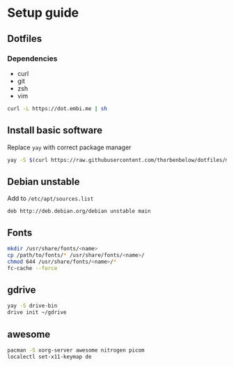 # Setup guide

## Dotfiles
### Dependencies
- curl
- git
- zsh
- vim

```Bash
curl -L https://dot.embi.me | sh
```
## Install basic software
Replace `yay` with correct package manager
```Bash
yay -S $(curl https://raw.githubusercontent.com/thorbenbelow/dotfiles/main/.myconf/base.txt | tr '\n' ' ')
```

## Debian unstable
Add to `/etc/apt/sources.list`
```
deb http://deb.debian.org/debian unstable main
```

## Fonts
```Bash
mkdir /usr/share/fonts/<name>
cp /path/to/fonts/* /usr/share/fonts/<name>/
chmod 644 /usr/share/fonts/<name>/*
fc-cache --force
```

## gdrive
```Bash
yay -S drive-bin
drive init ~/gdrive
```

## awesome
```Bash
pacman -S xorg-server awesome nitrogen picom
localectl set-x11-keymap de
```
